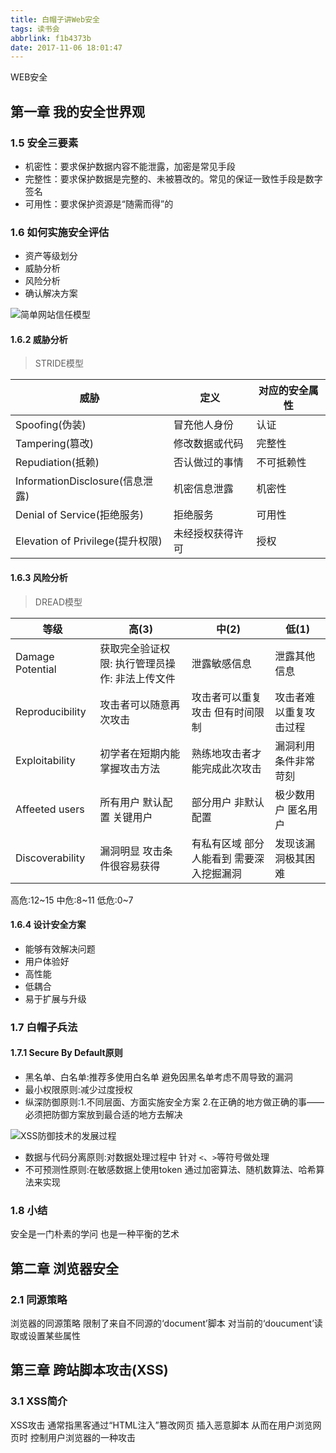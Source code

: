 ```yaml
---
title: 白帽子讲Web安全
tags: 读书会
abbrlink: f1b4373b
date: 2017-11-06 18:01:47
---
```


WEB安全

<!-- more -->

## 第一章 我的安全世界观

### 1.5 安全三要素

- 机密性：要求保护数据内容不能泄露，加密是常见手段
- 完整性：要求保护数据是完整的、未被篡改的。常见的保证一致性手段是数字签名
- 可用性：要求保护资源是“随需而得”的

### 1.6 如何实施安全评估

- 资产等级划分
- 威胁分析
- 风险分析
- 确认解决方案

![简单网站信任模型](https://s1.ax1x.com/2020/07/17/UyFG4g.jpg)

#### 1.6.2 威胁分析

> STRIDE模型

| 威胁                           | 定义           | 对应的安全属性  |
| ------------------------------|---------------| --------------|
| Spoofing(伪装)                 | 冒充他人身份    | 认证           |
| Tampering(篡改)                | 修改数据或代码   | 完整性        |
| Repudiation(抵赖)              | 否认做过的事情   | 不可抵赖性     |
| InformationDisclosure(信息泄露) | 机密信息泄露     | 机密性        |
| Denial of Service(拒绝服务)     | 拒绝服务        | 可用性         |
| Elevation of Privilege(提升权限)| 未经授权获得许可  | 授权          |

#### 1.6.3 风险分析

> DREAD模型

| 等级              | 高(3)                                    | 中(2)      | 低(1)       |
| -----------------|------------------------------------------| -----------| ------------|
| Damage Potential | 获取完全验证权限: 执行管理员操作: 非法上传文件 | 泄露敏感信息 | 泄露其他信息 |
| Reproducibility | 攻击者可以随意再次攻击 | 攻击者可以重复攻击 但有时间限制| 攻击者难以重复攻击过程 |
| Exploitability   | 初学者在短期内能掌握攻击方法 | 熟练地攻击者才能完成此次攻击 | 漏洞利用条件非常苛刻 |
| Affeeted users   | 所有用户 默认配置 关键用户 | 部分用户 非默认配置 | 极少数用户 匿名用户 |
| Discoverability  | 漏洞明显 攻击条件很容易获得 | 有私有区域 部分人能看到 需要深入挖掘漏洞 | 发现该漏洞极其困难 |

高危:12~15 中危:8~11 低危:0~7

#### 1.6.4 设计安全方案

- 能够有效解决问题
- 用户体验好
- 高性能
- 低耦合
- 易于扩展与升级

### 1.7 白帽子兵法

#### 1.7.1 Secure By Default原则

- 黑名单、白名单:推荐多使用白名单 避免因黑名单考虑不周导致的漏洞
- 最小权限原则:减少过度授权
- 纵深防御原则:1.不同层面、方面实施安全方案 2.在正确的地方做正确的事——必须把防御方案放到最合适的地方去解决

![XSS防御技术的发展过程](https://s1.ax1x.com/2020/07/17/UyF8US.png)

- 数据与代码分离原则:对数据处理过程中 针对 `<`、`>`等符号做处理
- 不可预测性原则:在敏感数据上使用token 通过加密算法、随机数算法、哈希算法来实现

### 1.8 小结

安全是一门朴素的学问 也是一种平衡的艺术

## 第二章 浏览器安全

### 2.1 同源策略

浏览器的同源策略 限制了来自不同源的‘document’脚本 对当前的‘doucument’读取或设置某些属性

## 第三章 跨站脚本攻击(XSS)

### 3.1 XSS简介

XSS攻击 通常指黑客通过“HTML注入”篡改网页 插入恶意脚本 从而在用户浏览网页时 控制用户浏览器的一种攻击
